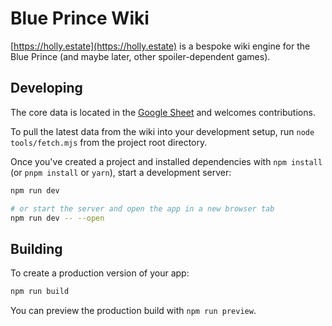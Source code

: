 # Blue Prince Wiki

[https://holly.estate](https://holly.estate) is a bespoke wiki engine for the Blue Prince (and maybe later, other spoiler-dependent games).

## Developing

The core data is located in the [Google Sheet](https://docs.google.com/spreadsheets/d/1r_iI-CBb-DIu7nupCbckxp7aw5tMMP214y6PDigBvIQ/edit?gid=0#gid=0) and welcomes contributions.

To pull the latest data from the wiki into your development setup, run `node tools/fetch.mjs` from the project root directory.

Once you've created a project and installed dependencies with `npm install` (or `pnpm install` or `yarn`), start a development server:

```bash
npm run dev

# or start the server and open the app in a new browser tab
npm run dev -- --open
```

## Building

To create a production version of your app:

```bash
npm run build
```

You can preview the production build with `npm run preview`.

